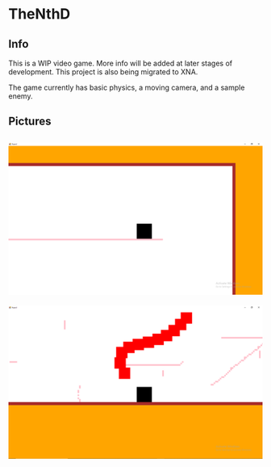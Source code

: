 # TheNthD

## Info
This is a WIP video game. More info will be added at later stages of development. This project is also being migrated to XNA.

The game currently has basic physics, a moving camera, and a sample enemy.

## Pictures
![altText](https://github.com/Exeton/TheNthD/blob/master/pictures/Basic%20Picture.PNG)
--------------------------------------------------------------------------------------------
![altText](https://github.com/Exeton/TheNthD/blob/master/pictures/Sample%20Enemy.PNG)

